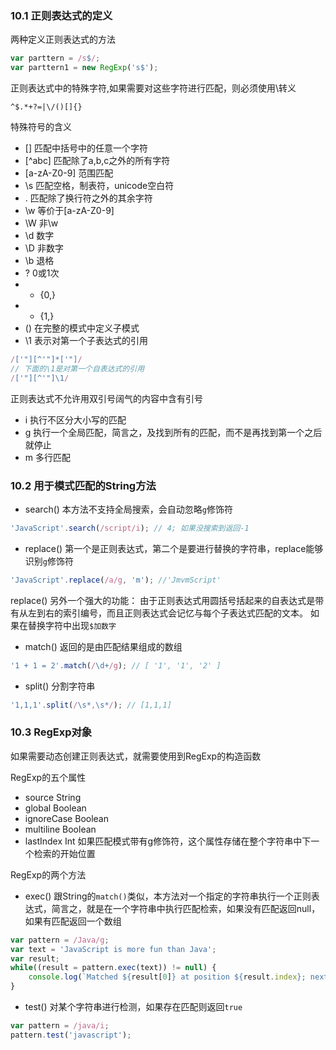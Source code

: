 ### 10.1 正则表达式的定义
两种定义正则表达式的方法

```js
var parttern = /s$/;
var parttern1 = new RegExp('s$');
```

正则表达式中的特殊字符,如果需要对这些字符进行匹配，则必须使用\转义

```
^$.*+?=|\/()[]{}
```

特殊符号的含义
- [] 匹配中括号中的任意一个字符
- [^abc] 匹配除了a,b,c之外的所有字符
- [a-zA-Z0-9] 范围匹配
- \s 匹配空格，制表符，unicode空白符
- . 匹配除了换行符之外的其余字符
- \w 等价于[a-zA-Z0-9] 
- \W 非\w
- \d 数字
- \D 非数字
- \b 退格
- ? 0或1次
- * {0,}
- + {1,}
- () 在完整的模式中定义子模式
- \1 表示对第一个子表达式的引用

```js
/['"][^'"]*['"]/
// 下面的\1是对第一个自表达式的引用
/['"][^'"]\1/
```

正则表达式不允许用双引号阔气的内容中含有引号

- i 执行不区分大小写的匹配
- g 执行一个全局匹配，简言之，及找到所有的匹配，而不是再找到第一个之后就停止
- m 多行匹配

### 10.2 用于模式匹配的String方法
- search() 本方法不支持全局搜索，会自动忽略`g`修饰符

```js
'JavaScript'.search(/script/i); // 4; 如果没搜索到返回-1
``` 

- replace() 第一个是正则表达式，第二个是要进行替换的字符串，replace能够识别`g`修饰符

```js
'JavaScript'.replace(/a/g, 'm'); //'JmvmScript'
```

replace() 另外一个强大的功能： 由于正则表达式用圆括号括起来的自表达式是带有从左到右的索引编号，而且正则表达式会记忆与每个子表达式匹配的文本。
如果在替换字符中出现`$加数字`

- match() 返回的是由匹配结果组成的数组

```js
'1 + 1 = 2'.match(/\d+/g); // [ '1', '1', '2' ]
```

- split() 分割字符串

```js
'1,1,1'.split(/\s*,\s*/); // [1,1,1]
```

### 10.3 RegExp对象
如果需要动态创建正则表达式，就需要使用到RegExp的构造函数

RegExp的五个属性
- source String
- global Boolean
- ignoreCase Boolean
- multiline Boolean
- lastIndex Int 如果匹配模式带有g修饰符，这个属性存储在整个字符串中下一个检索的开始位置

RegExp的两个方法
- exec() 跟String的`match()`类似，本方法对一个指定的字符串执行一个正则表达式，简言之，就是在一个字符串中执行匹配检索，如果没有匹配返回null，如果有匹配返回一个数组

```js
var pattern = /Java/g;
var text = 'JavaScript is more fun than Java';
var result;
while((result = pattern.exec(text)) != null) {
    console.log(`Matched ${result[0]} at position ${result.index}; next search begins at ${pattern.lastIndex}`);
}
```

- test() 对某个字符串进行检测，如果存在匹配则返回`true`

```js
var pattern = /java/i;
pattern.test('javascript');
```
